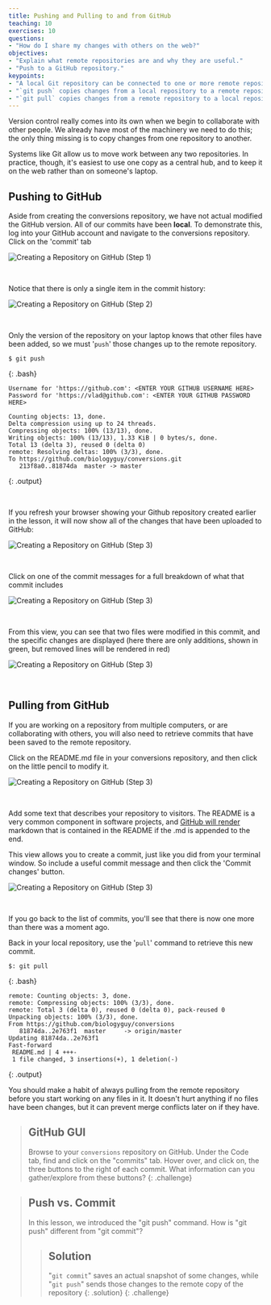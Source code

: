 ```yaml
---
title: Pushing and Pulling to and from GitHub
teaching: 10
exercises: 10
questions:
- "How do I share my changes with others on the web?"
objectives:
- "Explain what remote repositories are and why they are useful."
- "Push to a GitHub repository."
keypoints:
- "A local Git repository can be connected to one or more remote repositories."
- "`git push` copies changes from a local repository to a remote repository."
- "`git pull` copies changes from a remote repository to a local repository."
---
```


Version control really comes into its own when we begin to collaborate with
other people.  We already have most of the machinery we need to do this; the
only thing missing is to copy changes from one repository to another.

Systems like Git allow us to move work between any two repositories.  In
practice, though, it's easiest to use one copy as a central hub, and to keep it
on the web rather than on someone's laptop.

## Pushing to GitHub

Aside from creating the conversions repository, we have not actual
 modified the GitHub version. All of our commits have been **local**. To
 demonstrate this, log into your GitHub account and navigate to the
 conversions repository. Click on the 'commit' tab

![Creating a Repository on GitHub (Step 1)](../fig/github-changes-01.png)

&nbsp;

Notice that there is only a single item in the commit history:

![Creating a Repository on GitHub (Step 2)](../fig/github-changes-02.png)

&nbsp;

Only the version of the repository on your laptop knows that other files
 have been added, so we must '`push`' those changes up to the remote repository.
 
~~~
$ git push
~~~
{: .bash}

~~~
Username for 'https://github.com': <ENTER YOUR GITHUB USERNAME HERE>
Password for 'https://vlad@github.com': <ENTER YOUR GITHUB PASSWORD HERE>

Counting objects: 13, done.
Delta compression using up to 24 threads.
Compressing objects: 100% (13/13), done.
Writing objects: 100% (13/13), 1.33 KiB | 0 bytes/s, done.
Total 13 (delta 3), reused 0 (delta 0)
remote: Resolving deltas: 100% (3/3), done.
To https://github.com/biologyguy/conversions.git
   213f8a0..81874da  master -> master
~~~
{: .output}

&nbsp;

If you refresh your browser showing your Github repository created earlier in the lesson, it will
now show all of the changes that have been uploaded to GitHub:

![Creating a Repository on GitHub (Step 3)](../fig/github-changes-03.png)

&nbsp;

Click on one of the commit messages for a full breakdown of what that
 commit includes

![Creating a Repository on GitHub (Step 3)](../fig/github-changes-04.png)

&nbsp;

From this view, you can see that two files were modified in this commit,
 and the specific changes are displayed (here there are only additions,
 shown in green, but removed lines will be rendered in red)

![Creating a Repository on GitHub (Step 3)](../fig/github-changes-05.png)

&nbsp;

## Pulling from GitHub

If you are working on a repository from multiple computers, or are
 collaborating with others, you will also need to retrieve commits that
 have been saved to the remote repository.
 
Click on the README.md file in your conversions repository, and then
 click on the little pencil to modify it.
 
![Creating a Repository on GitHub (Step 3)](../fig/github-changes-06.png)

&nbsp;

Add some text that describes your repository to visitors. The README is
 a very common component in software projects, and 
 [GitHub will render](https://github.com/adam-p/markdown-here/wiki/Markdown-Cheatsheet)
 markdown that is contained in the README if the .md is appended to the
 end.

This view allows you to create a commit, just like you did from your
 terminal window. So include a useful commit message and then click
 the 'Commit changes' button.

![Creating a Repository on GitHub (Step 3)](../fig/github-changes-07.png)

&nbsp;

If you go back to the list of commits, you'll see that there is now one
 more than there was a moment ago.
 
Back in your local repository, use the '`pull`' command to retrieve this
 new commit.
 
~~~
$: git pull
~~~
{: .bash}

~~~
remote: Counting objects: 3, done.
remote: Compressing objects: 100% (3/3), done.
remote: Total 3 (delta 0), reused 0 (delta 0), pack-reused 0
Unpacking objects: 100% (3/3), done.
From https://github.com/biologyguy/conversions
   81874da..2e763f1  master     -> origin/master
Updating 81874da..2e763f1
Fast-forward
 README.md | 4 +++-
 1 file changed, 3 insertions(+), 1 deletion(-)
~~~
{: .output}

You should make a habit of always pulling from the remote repository
 before you start working on any files in it. It doesn't hurt anything
 if no files have been changes, but it can prevent merge conflicts
 later on if they have.

> ## GitHub GUI
>
> Browse to your `conversions` repository on GitHub.
> Under the Code tab, find and click on the "commits" tab.
> Hover over, and click on, the three buttons to the right of each commit.
> What information can you gather/explore from these buttons?
{: .challenge}

> ## Push vs. Commit
>
> In this lesson, we introduced the "git push" command.
> How is "git push" different from "git commit"?
>
> > ## Solution
> >
> > "`git commit`" saves an actual snapshot of some changes, while
> > "`git push`" sends those changes to the remote copy of the repository
> {: .solution}
{: .challenge}
